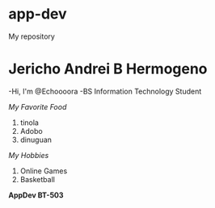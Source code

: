 # app-dev
My repository
# Jericho Andrei B Hermogeno

-Hi, I'm @Echoooora 
-BS Information Technology Student

*My Favorite Food*
1. tinola
2. Adobo
3. dinuguan

*My Hobbies*
1. Online Games
2. Basketball

**AppDev BT-503**
